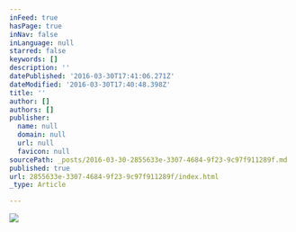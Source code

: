 ```yaml
---
inFeed: true
hasPage: true
inNav: false
inLanguage: null
starred: false
keywords: []
description: ''
datePublished: '2016-03-30T17:41:06.271Z'
dateModified: '2016-03-30T17:40:48.398Z'
title: ''
author: []
authors: []
publisher:
  name: null
  domain: null
  url: null
  favicon: null
sourcePath: _posts/2016-03-30-2855633e-3307-4684-9f23-9c97f911289f.md
published: true
url: 2855633e-3307-4684-9f23-9c97f911289f/index.html
_type: Article

---
```

![](https://the-grid-user-content.s3-us-west-2.amazonaws.com/f5e418c2-11d6-436d-9652-b6230219c9b6.jpg)